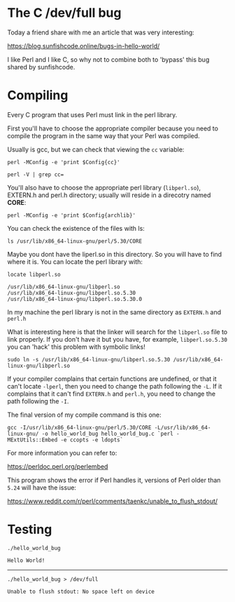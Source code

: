 # The C /dev/full bug

Today a friend share with me an article that was very interesting:

https://blog.sunfishcode.online/bugs-in-hello-world/

I like Perl and I like C, so why not to combine both to 'bypass' this
bug shared by sunfishcode.

# Compiling

Every C program that uses Perl must link in the perl library.

First you'll have to choose the appropriate compiler because you need to compile
the program in the same way that your Perl was compiled.

Usually is gcc, but we can check that viewing the `cc` variable:

```
perl -MConfig -e 'print $Config{cc}'

perl -V | grep cc=
```

You'll also have to choose the appropriate perl library (`libperl.so`), EXTERN.h
and perl.h directory; usually will reside in a direcotry named __CORE__:

```
perl -MConfig -e 'print $Config{archlib}'
```

You can check the existence of the files with ls:

```
ls /usr/lib/x86_64-linux-gnu/perl/5.30/CORE
```

Maybe you dont have the liperl.so in this directory. So you will have to find
where it is. You can locate the perl library with:

```
locate libperl.so

/usr/lib/x86_64-linux-gnu/libperl.so
/usr/lib/x86_64-linux-gnu/libperl.so.5.30
/usr/lib/x86_64-linux-gnu/libperl.so.5.30.0
```

In my machine the perl library is not in the same directory as `EXTERN.h` and `perl.h`

What is interesting here is that the linker will search for the `libperl.so`
file to link properly. If you don't have it but you have, for example,
`libperl.so.5.30` you can 'hack' this problem with symbolic links!

```
sudo ln -s /usr/lib/x86_64-linux-gnu/libperl.so.5.30 /usr/lib/x86_64-linux-gnu/libperl.so
```

If your compiler complains that certain functions are undefined, or that it can't
locate `-lperl`, then you need to change the path following the `-L`.
If it complains that it can't find `EXTERN.h` and `perl.h`, you need to change the
path following the `-I`.

The final version of my compile command is this one:

```
gcc -I/usr/lib/x86_64-linux-gnu/perl/5.30/CORE -L/usr/lib/x86_64-linux-gnu/ -o hello_world_bug hello_world_bug.c `perl -MExtUtils::Embed -e ccopts -e ldopts`
```

For more information you can refer to:

https://perldoc.perl.org/perlembed

This program shows the error if Perl handles it, versions of Perl older
than `5.24` will have the issue:

https://www.reddit.com/r/perl/comments/taenkc/unable_to_flush_stdout/

# Testing

```
./hello_world_bug

Hello World!
```

______________________________________________________________________

```
./hello_world_bug > /dev/full

Unable to flush stdout: No space left on device
```
